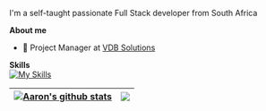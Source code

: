 I'm a self-taught passionate Full Stack developer from South Africa

**About me**

- 💼 Project Manager at [VDB Solutions](https://www.vdbsolutions.co.za/)

**Skills**
<br>
[![My Skills](https://skillicons.dev/icons?i=c,js,java,python,css,html,bootstrap,nodejs,react,aws,firebase,azure,linux)](https://skillicons.dev) 


| <a href="https://github.com/aaronvandenberg/github-readme-stats"><img align="center" src="https://github-readme-stats.vercel.app/api?username=aaronvandenberg&show_icons=true&include_all_commits=true&theme=algolia&hide_border=true" alt="Aaron's github stats" /></a> | <a href="https://github.com/aaronvandenberg/github-readme-stats"><img align="center" src="https://github-readme-stats.vercel.app/api/top-langs/?username=aaronvandenberg&layout=compact&theme=algolia&hide_border=true" /></a> |
| ------------- | ------------- |




